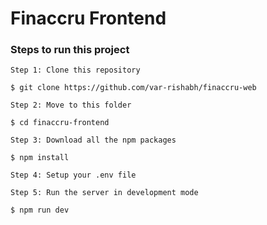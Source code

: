 # Finaccru Frontend

### Steps to run this project

```
Step 1: Clone this repository

$ git clone https://github.com/var-rishabh/finaccru-web
```

```
Step 2: Move to this folder

$ cd finaccru-frontend
```

```
Step 3: Download all the npm packages

$ npm install
```

```
Step 4: Setup your .env file
```

```
Step 5: Run the server in development mode

$ npm run dev
```


